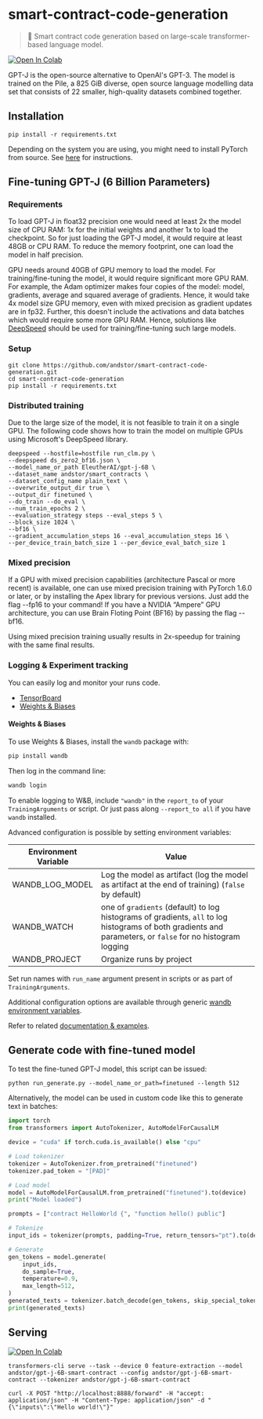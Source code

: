 # smart-contract-code-generation

> 🧠 Smart contract code generation based on large-scale transformer-based language model.

[![Open In Colab](https://colab.research.google.com/assets/colab-badge.svg)](https://colab.research.google.com/gist/andstor/86589a0fcb2c6e759e12bdcfd8a7fabb/andstor-gpt-j-6b-smart-contract.ipynb)

GPT-J is the open-source alternative to OpenAI's GPT-3. The model is trained on the Pile, a 825 GiB diverse, open source language modelling data set that consists of 22 smaller, high-quality datasets combined together.


## Installation

```shell
pip install -r requirements.txt
```
Depending on the system you are using, you might need to install PyTorch from source. See [here](https://pytorch.org/get-started/locally/) for instructions.

## Fine-tuning GPT-J (6 Billion Parameters)

### Requirements
To load GPT-J in float32 precision one would need at least 2x the model size of CPU RAM: 1x for the initial weights and another 1x to load the checkpoint. So for just loading the GPT-J model, it would require at least 48GB or CPU RAM. To reduce the memory footprint, one can load the model in half precision.

GPU needs around 40GB of GPU memory to load the model. For training/fine-tuning the model, it would require significant more GPU RAM. For example, the Adam optimizer makes four copies of the model: model, gradients, average and squared average of gradients. Hence, it would take 4x model size GPU memory, even with mixed precision as gradient updates are in fp32. Further,  this doesn't include the activations and data batches which would require some more GPU RAM. Hence, solutions like [DeepSpeed](https://www.deepspeed.ai) should be used for training/fine-tuning such large models.

### Setup
```shell
git clone https://github.com/andstor/smart-contract-code-generation.git
cd smart-contract-code-generation
pip install -r requirements.txt 
```

### Distributed training
Due to the large size of the model, it is not feasible to train it on a single GPU. The following code shows how to train the model on multiple GPUs using Microsoft's DeepSpeed library.

```
deepspeed --hostfile=hostfile run_clm.py \
--deepspeed ds_zero2_bf16.json \
--model_name_or_path EleutherAI/gpt-j-6B \
--dataset_name andstor/smart_contracts \
--dataset_config_name plain_text \
--overwrite_output_dir true \
--output_dir finetuned \
--do_train --do_eval \
--num_train_epochs 2 \
--evaluation_strategy steps --eval_steps 5 \
--block_size 1024 \
--bf16 \
--gradient_accumulation_steps 16 --eval_accumulation_steps 16 \
--per_device_train_batch_size 1 --per_device_eval_batch_size 1
``` 
### Mixed precision
If a GPU with mixed precision capabilities (architecture Pascal or more recent) is available, one can use mixed precision training with PyTorch 1.6.0 or later, or by installing the Apex library for previous versions. Just add the flag --fp16 to your command! If you have a NVIDIA “Ampere” GPU architecture, you can use Brain Floting Point (BF16) by passing the flag --bf16.

Using mixed precision training usually results in 2x-speedup for training with the same final results.


### Logging & Experiment tracking

You can easily log and monitor your runs code.

* [TensorBoard](https://www.tensorflow.org/tensorboard)
* [Weights & Biases](https://docs.wandb.ai/integrations/huggingface)

#### Weights & Biases

To use Weights & Biases, install the `wandb` package with:

```bash
pip install wandb
```

Then log in the command line:

```bash
wandb login
```

To enable logging to W&B, include `"wandb"` in the `report_to` of your `TrainingArguments` or script. Or just pass along `--report_to all` if you have `wandb` installed.

Advanced configuration is possible by setting environment variables:

| Environment Variable | Value |
|---|---|
| WANDB_LOG_MODEL | Log the model as artifact (log the model as artifact at the end of training) (`false` by default) |
| WANDB_WATCH | one of `gradients` (default) to log histograms of gradients, `all` to log histograms of both gradients and parameters, or `false` for no histogram logging |
| WANDB_PROJECT | Organize runs by project |

Set run names with `run_name` argument present in scripts or as part of `TrainingArguments`.

Additional configuration options are available through generic [wandb environment variables](https://docs.wandb.com/library/environment-variables).

Refer to related [documentation & examples](https://docs.wandb.ai/integrations/huggingface).


## Generate code with fine-tuned model
To test the fine-tuned GPT-J model, this script can be issued:
```script
python run_generate.py --model_name_or_path=finetuned --length 512
```

Alternatively, the model can be used in custom code like this to generate text in batches:

```python
import torch
from transformers import AutoTokenizer, AutoModelForCausalLM

device = "cuda" if torch.cuda.is_available() else "cpu"

# Load tokenizer
tokenizer = AutoTokenizer.from_pretrained("finetuned")
tokenizer.pad_token = "[PAD]"

# Load model
model = AutoModelForCausalLM.from_pretrained("finetuned").to(device)
print("Model loaded")

prompts = ["contract HelloWorld {", "function hello() public"]

# Tokenize
input_ids = tokenizer(prompts, padding=True, return_tensors="pt").to(device)

# Generate
gen_tokens = model.generate(
    input_ids,
    do_sample=True,
    temperature=0.9,
    max_length=512,
)
generated_texts = tokenizer.batch_decode(gen_tokens, skip_special_tokens=True)
print(generated_texts)
```

## Serving

[![Open In Colab](https://colab.research.google.com/assets/colab-badge.svg)](https://colab.research.google.com/gist/andstor/17105942ecf864d1796c36f6e74c5f29/andstor-gpt-j-6b-smart-contract-server.ipynb)

```script
transformers-cli serve --task --device 0 feature-extraction --model andstor/gpt-j-6B-smart-contract --config andstor/gpt-j-6B-smart-contract --tokenizer andstor/gpt-j-6B-smart-contract
```

```script
curl -X POST "http://localhost:8888/forward" -H "accept: application/json" -H "Content-Type: application/json" -d "{\"inputs\":\"Hello world!\"}"
```
